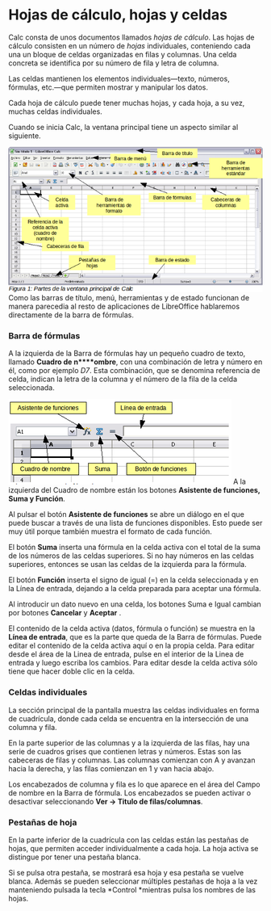 
# Hojas de cálculo, hojas y celdas

Calc consta de unos documentos llamados *hojas de cálculo*. Las hojas de cálculo consisten en un número de *hojas* individuales, conteniendo cada una un bloque de celdas organizadas en filas y columnas. Una celda concreta se identifica por su número de fila y letra de columna.

Las celdas mantienen los elementos individuales—texto, números, fórmulas, etc.—que permiten mostrar y manipular los datos.

Cada hoja de cálculo puede tener muchas hojas, y cada hoja, a su vez, muchas celdas individuales.

Cuando se inicia Calc, la ventana principal tiene un aspecto similar al siguiente.

![](https://raw.githubusercontent.com/catedu/libreOffice-la-suite-ofimatica-libre/master/img/interfazCalc.png)
Como las barras de título, menú, herramientas y de estado funcionan de manera parecedia al resto de aplicaciones de LibreOffice hablaremos directamente de la barra de fórmulas.

### Barra de fórmulas

A la izquierda de la Barra de fórmulas hay un pequeño cuadro de texto, llamado **Cuadro de n****ombre**, con una combinación de letra y número en él, como por ejemplo *D7*. Esta combinación, que se denomina referencia de celda, indican la letra de la columna y el número de la fila de la celda seleccionada.

![](https://raw.githubusercontent.com/catedu/libreOffice-la-suite-ofimatica-libre/master/img/Seleccion_295.png)
A la izquierda del Cuadro de nombre están los botones **Asistente de funciones, Suma y Función**.

Al pulsar el botón **Asistente de funciones** se abre un diálogo en el que puede buscar a través de una lista de funciones disponibles. Esto puede ser muy útil porque también muestra el formato de cada función.

El botón **Suma** inserta una fórmula en la celda activa con el total de la suma de los números de las celdas superiores. Si no hay números en las celdas superiores, entonces se usan las celdas de la izquierda para la fórmula.

El botón **Función** inserta el signo de igual (=) en la celda seleccionada y en la Línea de entrada, dejando a la celda preparada para aceptar una fórmula.

Al introducir un dato nuevo en una celda, los botones Suma e Igual cambian por botones **Cancelar** y **Aceptar** .

El contenido de la celda activa (datos, fórmula o función) se muestra en la **Línea de entrada**, que es la parte que queda de la Barra de fórmulas. Puede editar el contenido de la celda activa aquí o en la propia celda. Para editar desde el área de la Linea de entrada, pulse en el interior de la Linea de entrada y luego escriba los cambios. Para editar desde la celda activa sólo tiene que hacer doble clic en la celda.

### Celdas individuales

La sección principal de la pantalla muestra las celdas individuales en forma de cuadrícula, donde cada celda se encuentra en la intersección de una columna y fila.

En la parte superior de las columnas y a la izquierda de las filas, hay una serie de cuadros grises que contienen letras y números. Estas son las cabeceras de filas y columnas. Las columnas comienzan con A y avanzan hacia la derecha, y las filas comienzan en 1 y van hacia abajo.

Los encabezados de columna y fila es lo que aparece en el área del Campo de nombre en la Barra de fórmula. Los encabezados se pueden activar o desactivar seleccionando **Ver ****→**** Titulo de filas/columnas**.

### Pestañas de hoja

En la parte inferior de la cuadrícula con las celdas están las pestañas de hojas, que permiten acceder individualmente a cada hoja. La hoja activa se distingue por tener una pestaña blanca.

Si se pulsa otra pestaña, se mostrará esa hoja y esa pestaña se vuelve blanca. Además se pueden seleccionar múltiples pestañas de hoja a la vez manteniendo pulsada la tecla *Control *mientras pulsa los nombres de las hojas.

